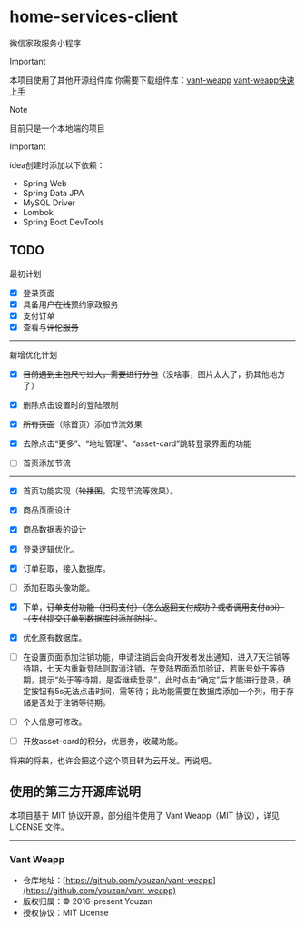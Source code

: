 # home-services-client

微信家政服务小程序



> [!IMPORTANT]
>
> 本项目使用了其他开源组件库
> 你需要下载组件库：[vant-weapp](https://github.com/youzan/vant-weapp)
> [vant-weapp快速上手](https://vant-ui.github.io/vant-weapp/#/quickstart)



> [!NOTE]
>
> 目前只是一个本地端的项目


> [!IMPORTANT]
>
> idea创建时添加以下依赖：
>
> - Spring Web
> - Spring Data JPA
> - MySQL Driver
> - Lombok
> - Spring Boot DevTools



## TODO

最初计划

- [x] 登录页面
- [x] 具备用户~~在线~~预约家政服务
- [x] 支付订单
- [x] 查看与~~评伦服务~~

---

新增优化计划

- [x] ~~目前遇到主包尺寸过大，需要进行分包~~（没啥事，图片太大了，扔其他地方了）

- [x] 删除点击设置时的登陆限制
- [x] ~~所有页面~~（除首页）添加节流效果
- [x] 去除点击“更多”、“地址管理”、“asset-card”跳转登录界面的功能
- [ ] 首页添加节流
---
- [x] 首页功能实现（~~轮播图~~，实现节流等效果）。
- [x] 商品页面设计
- [x] 商品数据表的设计
- [x] 登录逻辑优化。
- [x] 订单获取，接入数据库。
- [ ] 添加获取头像功能。
- [x] 下单，~~订单支付功能（扫码支付）（怎么返回支付成功？或者调用支付api）（支付提交订单到数据库时添加防抖）~~。
- [x] 优化原有数据库。
- [ ] 在设置页面添加注销功能，申请注销后会向开发者发出通知，进入7天注销等待期，七天内重新登陆则取消注销，在登陆界面添加验证，若账号处于等待期，提示“处于等待期，是否继续登录”，此时点击“确定”后才能进行登录，确定按钮有5s无法点击时间，需等待；此功能需要在数据库添加一个列，用于存储是否处于注销等待期。
- [ ] 个人信息可修改。
- [ ] 开放asset-card的积分，优惠券，收藏功能。





将来的将来，也许会把这个这个项目转为云开发。再说吧。





## 使用的第三方开源库说明

本项目基于 MIT 协议开源，部分组件使用了 Vant Weapp（MIT 协议），详见 LICENSE 文件。

---

### Vant Weapp

- 仓库地址：[https://github.com/youzan/vant-weapp](https://github.com/youzan/vant-weapp)
- 版权归属：© 2016-present Youzan
- 授权协议：MIT License

